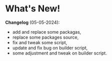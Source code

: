 # What's New!

**Changelog** (05-05-2024):
- add and replace some packagas,
- replace some packages source,
- fix and tweak some script,
- update and fix bug on builder script,
- some adjustment and tweak on  builder script.
